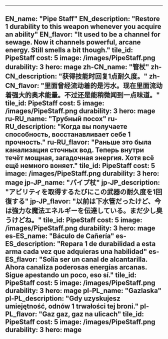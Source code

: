 ---

EN_name: "Pipe Staff"
EN_description: "Restore 1 durability to this weapon whenever you acquire an ability"
EN_flavor: "It used to be a channel for sewage. Now it channels powerful, arcane energy. Still smells a bit though."
tile_id: PipeStaff
cost: 5
image: /images/PipeStaff.png
durability: 3
hero: mage
zh-CN_name: "管杖"
zh-CN_description: "获得技能时回复1点耐久度。"
zh-CN_flavor: "里面曾经流动着的是污水。现在里面流动着强大的奥术能量。不过还是能稍微闻到一点味道。"
tile_id: PipeStaff
cost: 5
image: /images/PipeStaff.png
durability: 3
hero: mage
ru-RU_name: "Трубный посох"
ru-RU_description: "Когда вы получаете способность, восстанавливает себе 1 прочность."
ru-RU_flavor: "Раньше это была канализация сточных вод. Теперь внутри течёт мощная, загадочная энергия. Хотя всё ещё немного воняет."
tile_id: PipeStaff
cost: 5
image: /images/PipeStaff.png
durability: 3
hero: mage
jp-JP_name: "パイプ杖"
jp-JP_description: "アビリティを取得するたびにこの武器の耐久度を1回復する"
jp-JP_flavor: "以前は下水管だったけど、今は強力な魔法エネルギーを伝達している。まだ少し臭うけどね。"
tile_id: PipeStaff
cost: 5
image: /images/PipeStaff.png
durability: 3
hero: mage
es-ES_name: "Báculo de Cañería"
es-ES_description: "Repara 1 de durabilidad a esta arma cada vez que adquieras una habilidad"
es-ES_flavor: "Solía ser un canal de alcantarilla. Ahora canaliza poderosas energías arcanas. Sigue apestando un poco, eso sí."
tile_id: PipeStaff
cost: 5
image: /images/PipeStaff.png
durability: 3
hero: mage
pl-PL_name: "Gazlaska"
pl-PL_description: "Gdy uzyskujesz umiejętność, odnów 1 trwałości tej broni."
pl-PL_flavor: "Gaz gaz, gaz na ulicach"
tile_id: PipeStaff
cost: 5
image: /images/PipeStaff.png
durability: 3
hero: mage
---